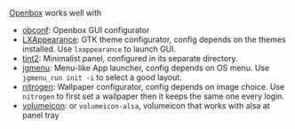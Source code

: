 [Openbox](http://openbox.org/wiki/Main_Page) works well with 
- [obconf](http://openbox.org/wiki/ObConf:About): Openbox GUI configurator
- [LXAppearance](https://wiki.lxde.org/en/LXAppearance): GTK theme configurator, config depends on the themes installed. Use `lxappearance` to launch GUI.
- [tint2](https://gitlab.com/o9000/tint2): Minimalist panel, configured in its separate directory.
- [jgmenu](https://github.com/johanmalm/jgmenu): Menu-like App launcher, config depends on OS menu. Use `jgmenu_run init -i` to select a good layout.
- [nitrogen](https://github.com/l3ib/nitrogen): Wallpaper configurator, config depends on image choice. Use `nitrogen` to first set a wallpaper then it keeps the same one every login.
- [volumeicon](https://github.com/Maato/volumeicon): or `volumeicon-alsa`, volumeicon that works with alsa at panel tray

